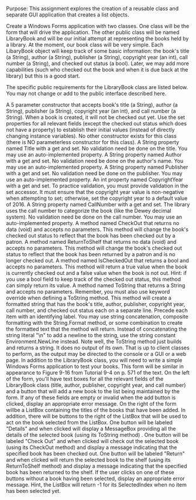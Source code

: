 Purpose: This assignment explores the creation of a reusable class and separate GUI application that creates a list objects.

Create a Windows Forms application with two classes. One class will be the form that will drive the application. The other public class will be named LibraryBook and will be our initial attempt at representing the books held by a library. At the moment, our book class will be very simple. Each LibaryBook object will keep track of some basic information: the book's title (a String), author (a String), publisher (a String), copyright year (an int), call number (a String), and checked out status (a bool). Later, we may add more capabilities (such who checked out the book and when it is due back at the library) but this is a good start.

The specific public requirements for the LibraryBook class are listed below. You may not change or add to the public interface described here.

A 5 parameter constructor that accepts book's title (a String), author (a String), publisher (a String), copyright year (an int), and call number (a String). When a book is created, it will not be checked out yet. Use the set properties for all relevant fields (except the checked out status which does not have a property) to establish their initial values (instead of directly changing instance variables). No other constructor exists for this class (there is NO parameterless constructor for this class).
A String property named Title with a get and set. No validation need be done on the title. You may use an auto-implemented property.
A String property named Author with a get and set. No validation need be done on the author's name. You may use an auto-implemented property.
A String property named Publisher with a get and set. No validation need be done on the publisher. You may use an auto-implemented property.
An int property named CopyrightYear with a get and set. To practice validation, you must provide validation in the set accessor. It must ensure that the copyright year value is non-negative when attempting to set; otherwise, set the copyright year to a default value of 2016.
A String property named CallNumber with a get and set. The library uses the call number to categorize the book (like the Dewey decimal system). No validation need be done on the call number. You may use an auto-implemented property.
A method named CheckOut that returns no data (void) and accepts no parameters. This method will change the book's checked out status to reflect that the book has been checked out by a patron.
A method named ReturnToShelf that returns no data (void) and accepts no parameters. This method will change the book's checked out status to reflect that the book has been returned by a patron and is no longer checked out.
A method named IsCheckedOut that returns a bool and accepts no parameters. This method will return a true value when the book is currently checked out and a false value when the book is not out. Hint: if you use a bool field to keep track of the checked out status, this method can simply return its value.
A method named ToString that returns a String and accepts no parameters. Remember, you must also use keyword override when defining a ToString method. This method will create a formatted string that has the book's title, author, publisher, copyright year, call number, and checked out status each on a separate line. Precede each item with an identifying label. You may use string concatenation, composite formatting with the String.Format method, or some combination to create the formatted text that the method will return. Instead of concatenating the string literal "\n" to add a newline to the string, use the string constant Environment.NewLine instead. Note well, the ToString method just builds and returns a string. It does no output of its own. That is up to client classes to perform, as the output may be directed to the console or a GUI or a web page.
In addition to the LibraryBook class, you will need to write a simple Windows Forms application to test your books. This form will be similar in appearance to Figure 9-16 from Tutorial 9-4 on p. 571 of the text. On the left of the form, you'll have text boxes for all the relevant fields of the LibraryBook class (title, author, publisher, copyright year, and call number) and a button that will add a new book to the list being maintained by the form. If any of these fields are empty or invalid when the add button is clicked, display an appropriate error message. On the right of the form willbe a ListBox containing the titles of the books that have been added. In addition, there will be buttons to the right of the ListBox that will be used to act on the book selected from the ListBox. One button will be labeled "Details" and when clicked will display a MessageBox providing all the details of the selected book (using its ToString method) . One button will be labeled "Check Out" and when clicked will check out the selected book (using its CheckOut method) and display a message indicating that the specified book has been checked out. One button will be labeled "Return" and when clicked will return the selected book to the shelf (using its ReturnToShelf method) and display a message indicating that the specified book has been returned to the shelf. If the user clicks on one of these buttons without a book having been selected, display an appropriate error message. Hint, the ListBox will return -1 for its SelectedIndex when no item has been selected yet.
